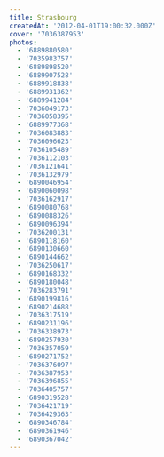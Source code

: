 ```yaml
---
title: Strasbourg
createdAt: '2012-04-01T19:00:32.000Z'
cover: '7036387953'
photos:
  - '6889880580'
  - '7035983757'
  - '6889898520'
  - '6889907528'
  - '6889918838'
  - '6889931362'
  - '6889941284'
  - '7036049173'
  - '7036058395'
  - '6889977368'
  - '7036083883'
  - '7036096623'
  - '7036105489'
  - '7036112103'
  - '7036121641'
  - '7036132979'
  - '6890046954'
  - '6890060098'
  - '7036162917'
  - '6890080768'
  - '6890088326'
  - '6890096394'
  - '7036200131'
  - '6890118160'
  - '6890130660'
  - '6890144662'
  - '7036250617'
  - '6890168332'
  - '6890180048'
  - '7036283791'
  - '6890199816'
  - '6890214688'
  - '7036317519'
  - '6890231196'
  - '7036338973'
  - '6890257930'
  - '7036357059'
  - '6890271752'
  - '7036376097'
  - '7036387953'
  - '7036396855'
  - '7036405757'
  - '6890319528'
  - '7036421719'
  - '7036429363'
  - '6890346784'
  - '6890361946'
  - '6890367042'
---
```


